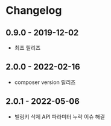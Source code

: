 # Changelog

## 0.9.0 - 2019-12-02
- 최초 릴리즈

## 2.0.0 - 2022-02-16
- composer version 릴리즈

## 2.0.1 - 2022-05-06
- 빌링키 삭제 API 파라미터 누락 이슈 해결